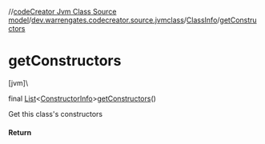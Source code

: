 //[codeCreator Jvm Class Source model](../../../index.md)/[dev.warrengates.codecreator.source.jvmclass](../index.md)/[ClassInfo](index.md)/[getConstructors](get-constructors.md)

# getConstructors

[jvm]\

final [List](https://docs.oracle.com/javase/8/docs/api/java/util/List.html)&lt;[ConstructorInfo](../-constructor-info/index.md)&gt;[getConstructors](get-constructors.md)()

Get this class's constructors

#### Return
